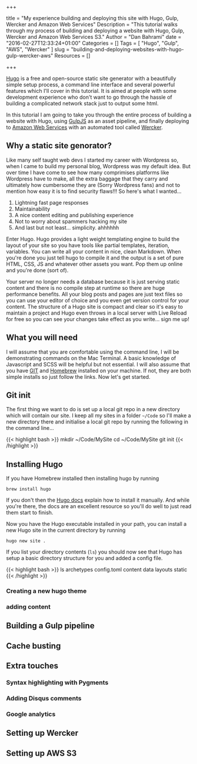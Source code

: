 +++

title = "My experience building and deploying this site with Hugo, Gulp, Wercker and Amazon Web Services"
Description = "This tutorial walks through my process of building and deploying a website with Hugo, Gulp, Wercker and Amazon Web Services S3."
Author = "Dan Bahrami"
date = "2016-02-27T12:33:24+01:00"
Categories = []
Tags = [
    "Hugo",
    "Gulp",
    "AWS",
    "Wercker"
]
slug = "building-and-deploying-websites-with-hugo-gulp-wercker-aws"
Resources = []

+++

[Hugo][link-hugo] is a free and open-source static site generator with a beautifully simple setup process, a command line interface and several powerful features which I'll cover in this tutorial. It is aimed at people with some development experience who don't want to go through the hassle of building a complicated network stack just to output some html.

In this tutorial I am going to take you through the entire process of building a website with Hugo, using [GulpJS][link-gulp] as an asset pipeline, and finally deploying to [Amazon Web Services][link-aws] with an automated tool called [Wercker][link-wercker].

[link-hugo]: https://gohugo.io
[link-gulp]: http://gulpjs.com/
[link-aws]: https://aws.amazon.com/s3/
[link-wercker]: http://wercker.com/

<!--more-->

## Why a static site genorator?

Like many self taught web devs I started my career with Wordpress so, when I came to build my personal blog, Wordpress was my default idea. But over time I have come to see how many comprimises platforms like Wordpress have to make, all the extra baggage that they carry and ultimately how cumbersome they are (Sorry Wordpress fans) and not to mention how easy it is to find security flaws!!! So here's what I wanted...

1. Lightning fast page responses
2. Maintainability
3. A nice content editing and publishing experience
4. Not to worry about spammers hacking my site
5. And last but not least... simplicity. ahhhhhh

Enter Hugo. Hugo provides a light weight templating engine to build the layout of your site so you have tools like partial templates, iteration, variables. You can write all your content in nice, clean Markdown. When you're done you just tell hugo to compile it and the output is a set of pure HTML, CSS, JS and whatever other assets you want. Pop them up online and you're done (sort of).

Your server no longer needs a database because it is just serving static content and there is no compile step at runtime so there are huge performance benefits. All your blog posts and pages are just text files so you can use your editor of choice and you even get version control for your content. The structure of a Hugo site is compact and clear so it's easy to maintain a project and Hugo even throws in a local server with Live Reload for free so you can see your changes take effect as you write... sign me up!

## What you will need

I will assume that you are comfortable using the command line, I will be demonstrating commands on the Mac Terminal. A basic knowledge of Javascript and SCSS will be helpful but not essential. I will also assume that you have [GIT][link-git] and [Homebrew][link-homebrew] installed on your machine. If not, they are both simple installs so just follow the links. Now let's get started.

[link-git]: https://git-scm.com/downloads
[link-homebrew]: http://brew.sh/

## Git init

The first thing we want to do is set up a local git repo in a new directory which will contain our site. I keep all my sites in a folder `~/Code` so I'll make a new directory there and initialise a local git repo by running the following in the command line...

{{< highlight bash >}}
mkdir ~/Code/MySite
cd ~/Code/MySite
git init
{{< /highlight >}}

## Installing Hugo

If you have Homebrew installed then installing hugo by running

```
brew install hugo
```
If you don't then the [Hugo docs][link-hugo-docs] explain how to install it manually. And while you're there, the docs are an excellent resource so you'll do well to just read them start to finish.

[link-hugo-docs]: https://gohugo.io/overview/installing/

Now you have the Hugo executable installed in your path, you can install a new Hugo site in the current directory by running

```
hugo new site .
```

If you list your directory contents (`ls`) you should now see that Hugo has setup a basic directory structure for you and added a config file.

{{< highlight bash >}}
ls
archetypes   config.toml   content   data   layouts   static
{{< /highlight >}}


### Creating a new hugo theme
### adding content

## Building a Gulp pipeline

## Cache busting

## Extra touches
### Syntax highlighting with Pygments
### Adding Disqus comments
### Google analytics

## Setting up Wercker

## Setting up AWS S3